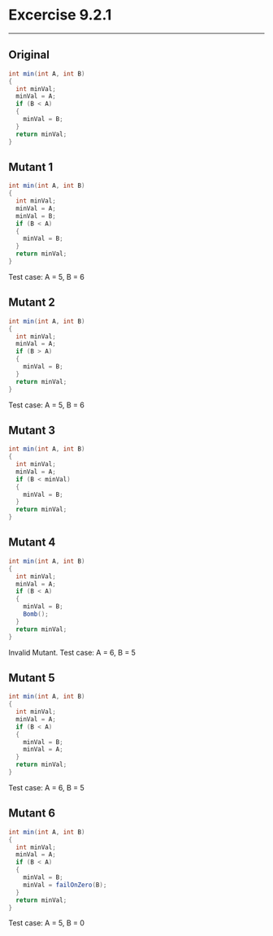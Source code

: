 # Excercise 9.2.1
---

## Original

```Java
int min(int A, int B)
{
  int minVal;
  minVal = A;
  if (B < A)
  {
    minVal = B;
  }
  return minVal;
}
```

## Mutant 1

```Java
int min(int A, int B)
{
  int minVal;
  minVal = A;
  minVal = B;
  if (B < A)
  {
    minVal = B;
  }
  return minVal;
}
```

Test case: A = 5, B = 6

## Mutant 2

```Java
int min(int A, int B)
{
  int minVal;
  minVal = A;
  if (B > A)
  {
    minVal = B;
  }
  return minVal;
}
```

Test case: A = 5, B = 6

## Mutant 3

```Java
int min(int A, int B)
{
  int minVal;
  minVal = A;
  if (B < minVal)
  {
    minVal = B;
  }
  return minVal;
}
```

## Mutant 4

```Java
int min(int A, int B)
{
  int minVal;
  minVal = A;
  if (B < A)
  {
    minVal = B;
    Bomb();
  }
  return minVal;
}
```

Invalid Mutant.
Test case: A = 6, B = 5

## Mutant 5

```Java
int min(int A, int B)
{
  int minVal;
  minVal = A;
  if (B < A)
  {
    minVal = B;
    minVal = A;
  }
  return minVal;
}
```

Test case: A = 6, B = 5

## Mutant 6

```Java
int min(int A, int B)
{
  int minVal;
  minVal = A;
  if (B < A)
  {
    minVal = B;
    minVal = failOnZero(B);
  }
  return minVal;
}
```

Test case: A = 5, B = 0
